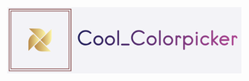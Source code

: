 <p align="center">
  <img src="https://github.com/DakshGondaliya/Cool_Colorpicker/blob/master/images/logo_2.PNG" /></p>
